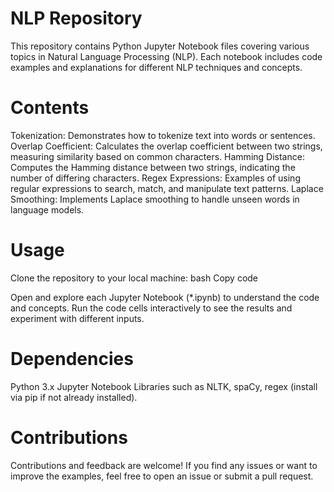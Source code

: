 # NLP Repository
This repository contains Python Jupyter Notebook files covering various topics in Natural Language Processing (NLP). Each notebook includes code examples and explanations for different NLP techniques and concepts.

# Contents
Tokenization: Demonstrates how to tokenize text into words or sentences.
Overlap Coefficient: Calculates the overlap coefficient between two strings, measuring similarity based on common characters.
Hamming Distance: Computes the Hamming distance between two strings, indicating the number of differing characters.
Regex Expressions: Examples of using regular expressions to search, match, and manipulate text patterns.
Laplace Smoothing: Implements Laplace smoothing to handle unseen words in language models.
# Usage
Clone the repository to your local machine:
bash
Copy code

Open and explore each Jupyter Notebook (*.ipynb) to understand the code and concepts.
Run the code cells interactively to see the results and experiment with different inputs.
# Dependencies
Python 3.x
Jupyter Notebook
Libraries such as NLTK, spaCy, regex (install via pip if not already installed).
# Contributions
Contributions and feedback are welcome! If you find any issues or want to improve the examples, feel free to open an issue or submit a pull request.
